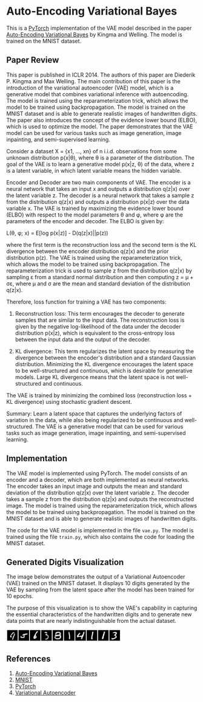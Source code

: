 # Auto-Encoding Variational Bayes

This is a [PyTorch](http://pytorch.org/) implementation of the VAE model described in the paper [Auto-Encoding Variational Bayes](https://arxiv.org/abs/1312.6114) by Kingma and Welling. The model is trained on the MNIST dataset.

## Paper Review

This paper is published in ICLR 2014. The authors of this paper are Diederik P. Kingma and Max Welling. The main contribution of this paper is the introduction of the variational autoencoder (VAE) model, which is a generative model that combines variational inference with autoencoding. The model is trained using the reparameterization trick, which allows the model to be trained using backpropagation. The model is trained on the MNIST dataset and is able to generate realistic images of handwritten digits. The paper also introduces the concept of the evidence lower bound (ELBO), which is used to optimize the model. The paper demonstrates that the VAE model can be used for various tasks such as image generation, image inpainting, and semi-supervised learning.

Consider a dataset X = {x1, ..., xn} of n i.i.d. observations from some unknown distribution p(x|θ), where θ is a parameter of the distribution. The goal of the VAE is to learn a generative model p(x|z, θ) of the data, where z is a latent variable, in which latent variable means the hidden variable. 

Encoder and Decoder are two main components of VAE. The encoder is a neural network that takes an input x and outputs a distribution q(z|x) over the latent variable z. The decoder is a neural network that takes a sample z from the distribution q(z|x) and outputs a distribution p(x|z) over the data variable x. The VAE is trained by maximizing the evidence lower bound (ELBO) with respect to the model parameters θ and φ, where φ are the parameters of the encoder and decoder. The ELBO is given by:

L(θ, φ; x) = E[log p(x|z)] - D(q(z|x)||p(z))

where the first term is the reconstruction loss and the second term is the KL divergence between the encoder distribution q(z|x) and the prior distribution p(z). The VAE is trained using the reparameterization trick, which allows the model to be trained using backpropagation. The reparameterization trick is used to sample z from the distribution q(z|x) by sampling ε from a standard normal distribution and then computing z = μ + σε, where μ and σ are the mean and standard deviation of the distribution q(z|x).

Therefore, loss function for training a VAE has two components:

1. Reconstruction loss: This term encourages the decoder to generate samples that are similar to the input data. The reconstruction loss is given by the negative log-likelihood of the data under the decoder distribution p(x|z), which is equivalent to the cross-entropy loss between the input data and the output of the decoder. 

2. KL divergence:  This term regularizes the latent space by measuring the divergence between the encoder's distribution and a standard Gaussian distribution. Minimizing the KL divergence encourages the latent space to be well-structured and continuous, which is desirable for generative models. Large KL divergence means that the latent space is not well-structured and continuous. 

The VAE is trained by minimizing the combined loss (reconstruction loss + KL divergence) using stochastic gradient descent. 

Summary: Learn a latent space that captures the underlying factors of variation in the data, while also being regularized to be continuous and well-structured. The VAE is a generative model that can be used for various tasks such as image generation, image inpainting, and semi-supervised learning.

## Implementation 

The VAE model is implemented using PyTorch. The model consists of an encoder and a decoder, which are both implemented as neural networks. The encoder takes an input image and outputs the mean and standard deviation of the distribution q(z|x) over the latent variable z. The decoder takes a sample z from the distribution q(z|x) and outputs the reconstructed image. The model is trained using the reparameterization trick, which allows the model to be trained using backpropagation. The model is trained on the MNIST dataset and is able to generate realistic images of handwritten digits. 

The code for the VAE model is implemented in the file `vae.py`. The model is trained using the file `train.py`, which also contains the code for loading the MNIST dataset. 

## Generated Digits Visualization

The image below demonstrates the output of a Variational Autoencoder (VAE) trained on the MNIST dataset. It displays 10 digits generated by the VAE by sampling from the latent space after the model has been trained for 10 epochs.

The purpose of this visualization is to show the VAE's capability in capturing the essential characteristics of the handwritten digits and to generate new data points that are nearly indistinguishable from the actual dataset.

![VAE Generated Digits](generated_images/epoch_9.png)

## References 

1. [Auto-Encoding Variational Bayes](https://arxiv.org/abs/1312.6114)
2. [MNIST](http://yann.lecun.com/exdb/mnist/)
3. [PyTorch](http://pytorch.org/)
4. [Variational Autoencoder](https://en.wikipedia.org/wiki/Autoencoder#Variational_autoencoder_(VAE))

